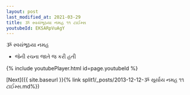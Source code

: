 ```yaml
---
layout: post
last_modified_at: 2021-03-29
title: ૐ સ્વયંભૂઠયા નમહ ૧૧ ટાઈમ્સ
youtubeId: EKSARpVuAgY
---
```

 
 
 ૐ સ્વયંભૂઠયા નમહ  
 
 -  જેની રચના જાતે જ કરી હતી 
 
  
 
  
 
 
 
 
 
 


{% include youtubePlayer.html id=page.youtubeId %}
 
[Next]({{ site.baseurl }}{% link  split1/_posts/2013-12-12-ૐ સૂર્યાય નમહ ૧૧ ટાઈમ્સ.md%})
 
